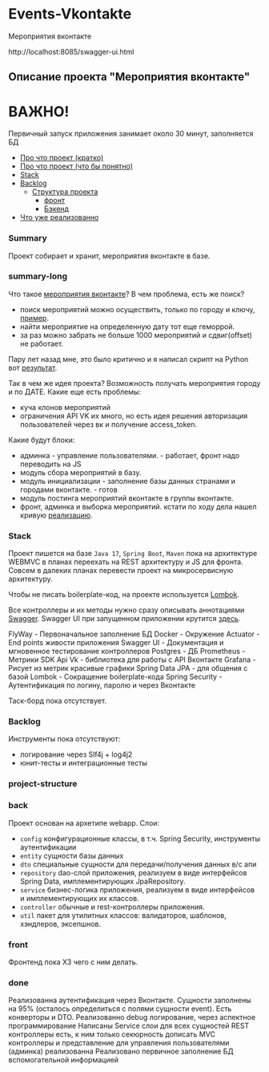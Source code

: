 # Events-Vkontakte

Мероприятия вконтакте

http://localhost:8085/swagger-ui.html

<h2>Описание проекта "Мероприятия вконтакте"</h2>
<h1>ВАЖНО!</h1>
Первичный запуск приложения занимает около 30 минут, заполняется БД 

- [Про что проект (кратко)](#summary)
- [Про что проект (что бы понятно)](#summary-long)
- [Stack](#stack)
- [Backlog](#backlog)
  - [Структура проекта](#project-structure)
    - [фронт](#front)
    - [Бэкенд](#back)
- [Что уже реализованно](#done)


### Summary

Проект собирает и хранит, мероприятия вконтакте в базе.


### summary-long

Что такое [мероприятия вконтакте](https://postium.ru/kak-sozdat-i-oformit-meropriyatie-vkontakte/)?
В чем проблема, есть же поиск?

* поиск мероприятий можно осуществить, только по городу и ключу, [пример](https://vk.com/groups?act=catalog&c%5Bcity%5D=1&c%5Bnot_safe%5D=1&c%5Bper_page%5D=40&c%5Bsection%5D=communities&c%5Bskip_catalog%5D=1&c%5Btype%5D=3).
* найти мероприятие на определенную дату тот еще геморрой.
* за раз можно забрать не больше 1000 мероприятий и сдвиг(offset) не работает.

Пару лет назад мне, это было критично и я написал скрипт на Python вот [результат](https://vk.com/all_event_vk_msk).

Так в чем же идея проекта? Возможность получать мероприятия городу и по ДАТЕ. 
Какие еще есть проблемы:

* куча клонов мероприятий
* ограничения API VK их много, но есть идея решения авторизация пользователей через вк и получение access_token.

Какие будут блоки:

* админка - управление пользователями. - работает, фронт надо переводить на JS
* модуль сбора мероприятий в базу.
* модуль инициализации - заполнение базы данных странами и городами вконтакте. - готов
* модуль постинга мероприятий вконтакте в группы вконтакте.
* фронт, админка и выборка мероприятий.
 кстати по ходу дела нашел кривую [реализацию](https://vkevent.ru).

### Stack

Проект пишется на базе `Java 17`, `Spring Boot`, `Maven` пока на архитектуре WEBMVC в планах переехать на REST архитектуру и JS для фронта.
Совсем в далеких планах перевести проект на микросервисную архитектуру.

Чтобы не писать boilerplate-код, на проекте используется [Lombok](https://projectlombok.org/features/all).

Все контроллеры и их методы нужно сразу описывать аннотациями [Swagger](https://docs.swagger.io/swagger-core/v1.5.0/apidocs/allclasses-noframe.html).
Swagger UI при запущенном приложении крутится [здесь](http://localhost:8085/swagger-ui.html).

FlyWay - Первоначальное заполнение БД
Docker - Окружение
Actuator - End points живости приложения
Swagger UI - Документация и мгновенное тестирование контроллеров
Postgres - ДБ
Prometheus - Метрики
SDK Api Vk - библиотека для работы с API Вконтакте
Grafana - Рисует из метрик красивые графики
Spring Data JPA - для общения с базой
Lombok - Сокращение boilerplate-кода
Spring Security - Аутентификация по логину, паролю и через Вконтакте

Таск-борд пока отсутствует.

### Backlog

Инструменты пока отсутствуют:

<ul>
<li>логирование через Slf4j + log4j2</li>
<li>юнит-тесты и интеграционные тесты</li>
</ul>


### project-structure

### back

Проект основан на архетипе webapp.
Слои:
<ul>
<li><code>config</code> конфигурационные классы, в т.ч. Spring Security, инструменты аутентификации</li>
<li><code>entity</code> сущности базы данных</li>
<li><code>dto</code> специальные сущности для передачи/получения данных в/с апи</li>
<li><code>repository</code> dao-слой приложения, реализуем в виде интерфейсов Spring Data, имплементирующих JpaRepository.</li>
<li><code>service</code> бизнес-логика приложения, реализуем в виде интерфейсов и имплементирующих их классов.</li>
<li><code>controller</code> обычные и rest-контроллеры приложения.</li>
<li><code>util</code> пакет для утилитных классов: валидаторов, шаблонов, хэндлеров, эксепшнов.</li>
</ul>

### front
Фронтенд пока ХЗ чего с ним делать.

### done

Реализованна аутентификация через Вконтакте.
Сущности заполнены на 95% (осталось определиться с полями сущности event).
Есть конверторы и DTO.
Реализованно debug логирование, через аспектное программирование
Написаны Service слои для всех сущностей
REST контроллеры есть, к ним только секюрность дописать
MVC контроллеры и представление для управления пользователями (админка) реализованна
Реализовано первичное заполнение БД вспомогательной информацией
